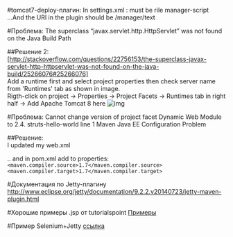 #tomcat7-deploy-плагин:
In settings.xml : must be rile manager-script <user username="admin" password="s3cret" roles="manager-gui,manager-script"/>  
...And the URI in the plugin should be /manager/text  

#Проблема:
The superclass “javax.servlet.http.HttpServlet” was not found on the Java Build Path  

##Решение 2:  
[http://stackoverflow.com/questions/22756153/the-superclass-javax-servlet-http-httpservlet-was-not-found-on-the-java-build/25266076#25266076]  
Add a runtime first and select project properties then check server name from 'Runtimes' tab as shown in image.  
Rigth-click on project -> Properties -> Project Facets -> Runtimes tab in right half -> Add Apache Tomcat 8 here
![img](http://i.stack.imgur.com/U46s9.png)


#Проблема:
Cannot change version of project facet Dynamic Web Module to 2.4.	struts-hello-world		line 1	Maven Java EE Configuration Problem  

##Решение:  
I updated my web.xml  

<web-app xmlns="http://java.sun.com/xml/ns/javaee" xmlns:xsi="http://www.w3.org/2001/XMLSchema-instance"  
    xsi:schemaLocation="http://java.sun.com/xml/ns/javaee  
          http://java.sun.com/xml/ns/javaee/web-app_3_0.xsd"  
    version="3.0">  
    
.. and in pom.xml add to properties:  
`<maven.compiler.source>1.7</maven.compiler.source>`  
`<maven.compiler.target>1.7</maven.compiler.target>`  

#Документация по Jetty-плагину
http://www.eclipse.org/jetty/documentation/9.2.2.v20140723/jetty-maven-plugin.html  

#Хорошие примеры .jsp от tutorialspoint
[Примеры](http://www.tutorialspoint.com/struts_2/struts_form_tags.htm)  

#Пример Selenium+Jetty
[ссылка](http://www.itforeveryone.co.uk/maven-selenium.html)